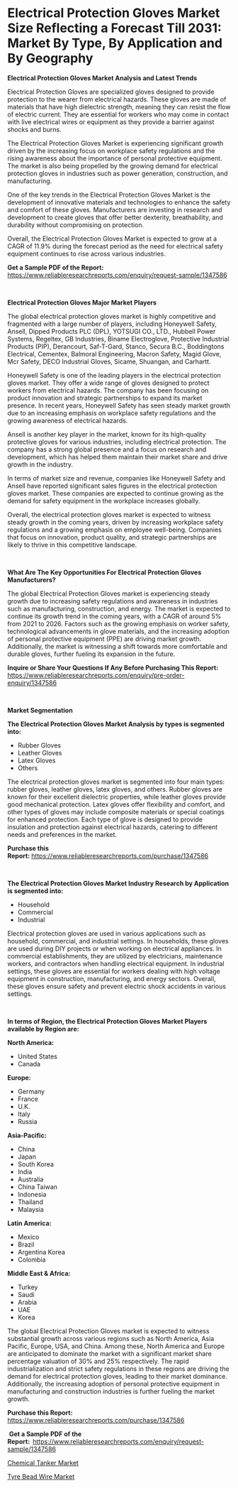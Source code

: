 <p><h1>Electrical Protection Gloves Market Size Reflecting a Forecast Till 2031: Market By Type, By Application and By Geography</h1></p><p><strong>Electrical Protection Gloves Market Analysis and Latest Trends</strong></p>
<p><p>Electrical Protection Gloves are specialized gloves designed to provide protection to the wearer from electrical hazards. These gloves are made of materials that have high dielectric strength, meaning they can resist the flow of electric current. They are essential for workers who may come in contact with live electrical wires or equipment as they provide a barrier against shocks and burns.</p><p>The Electrical Protection Gloves Market is experiencing significant growth driven by the increasing focus on workplace safety regulations and the rising awareness about the importance of personal protective equipment. The market is also being propelled by the growing demand for electrical protection gloves in industries such as power generation, construction, and manufacturing.</p><p>One of the key trends in the Electrical Protection Gloves Market is the development of innovative materials and technologies to enhance the safety and comfort of these gloves. Manufacturers are investing in research and development to create gloves that offer better dexterity, breathability, and durability without compromising on protection.</p><p>Overall, the Electrical Protection Gloves Market is expected to grow at a CAGR of 11.9% during the forecast period as the need for electrical safety equipment continues to rise across various industries.</p></p>
<p><strong>Get a Sample PDF of the Report:&nbsp;</strong> <a href="https://www.reliableresearchreports.com/enquiry/request-sample/1347586">https://www.reliableresearchreports.com/enquiry/request-sample/1347586</a></p>
<p>&nbsp;</p>
<p><strong>Electrical Protection Gloves Major Market Players</strong></p>
<p><p>The global electrical protection gloves market is highly competitive and fragmented with a large number of players, including Honeywell Safety, Ansell, Dipped Products PLC (DPL), YOTSUGI CO., LTD., Hubbell Power Systems, Regeltex, GB Industries, Biname Electroglove, Protective Industrial Products (PIP), Derancourt, Saf-T-Gard, Stanco, Secura B.C., Boddingtons Electrical, Cementex, Balmoral Engineering, Macron Safety, Magid Glove, Mcr Safety, DECO Industrial Gloves, Sicame, Shuangan, and Carhartt.</p><p>Honeywell Safety is one of the leading players in the electrical protection gloves market. They offer a wide range of gloves designed to protect workers from electrical hazards. The company has been focusing on product innovation and strategic partnerships to expand its market presence. In recent years, Honeywell Safety has seen steady market growth due to an increasing emphasis on workplace safety regulations and the growing awareness of electrical hazards.</p><p>Ansell is another key player in the market, known for its high-quality protective gloves for various industries, including electrical protection. The company has a strong global presence and a focus on research and development, which has helped them maintain their market share and drive growth in the industry.</p><p>In terms of market size and revenue, companies like Honeywell Safety and Ansell have reported significant sales figures in the electrical protection gloves market. These companies are expected to continue growing as the demand for safety equipment in the workplace increases globally.</p><p>Overall, the electrical protection gloves market is expected to witness steady growth in the coming years, driven by increasing workplace safety regulations and a growing emphasis on employee well-being. Companies that focus on innovation, product quality, and strategic partnerships are likely to thrive in this competitive landscape.</p></p>
<p>&nbsp;</p>
<p><strong>What Are The Key Opportunities For Electrical Protection Gloves Manufacturers?</strong></p>
<p><p>The global Electrical Protection Gloves market is experiencing steady growth due to increasing safety regulations and awareness in industries such as manufacturing, construction, and energy. The market is expected to continue its growth trend in the coming years, with a CAGR of around 5% from 2021 to 2026. Factors such as the growing emphasis on worker safety, technological advancements in glove materials, and the increasing adoption of personal protective equipment (PPE) are driving market growth. Additionally, the market is witnessing a shift towards more comfortable and durable gloves, further fueling its expansion in the future.</p></p>
<p><strong>Inquire or Share Your Questions If Any Before Purchasing This Report:</strong> <a href="https://www.reliableresearchreports.com/enquiry/pre-order-enquiry/1347586">https://www.reliableresearchreports.com/enquiry/pre-order-enquiry/1347586</a></p>
<p>&nbsp;</p>
<p><strong>Market Segmentation</strong></p>
<p><strong>The Electrical Protection Gloves Market Analysis by types is segmented into:</strong></p>
<p><ul><li>Rubber Gloves</li><li>Leather Gloves</li><li>Latex Gloves</li><li>Others</li></ul></p>
<p><p>The electrical protection gloves market is segmented into four main types: rubber gloves, leather gloves, latex gloves, and others. Rubber gloves are known for their excellent dielectric properties, while leather gloves provide good mechanical protection. Latex gloves offer flexibility and comfort, and other types of gloves may include composite materials or special coatings for enhanced protection. Each type of glove is designed to provide insulation and protection against electrical hazards, catering to different needs and preferences in the market.</p></p>
<p><strong>Purchase this Report:&nbsp;</strong><a href="https://www.reliableresearchreports.com/purchase/1347586">https://www.reliableresearchreports.com/purchase/1347586</a></p>
<p>&nbsp;</p>
<p><strong>The Electrical Protection Gloves Market Industry Research by Application is segmented into:</strong></p>
<p><ul><li>Household</li><li>Commercial</li><li>Industrial</li></ul></p>
<p><p>Electrical protection gloves are used in various applications such as household, commercial, and industrial settings. In households, these gloves are used during DIY projects or when working on electrical appliances. In commercial establishments, they are utilized by electricians, maintenance workers, and contractors when handling electrical equipment. In industrial settings, these gloves are essential for workers dealing with high voltage equipment in construction, manufacturing, and energy sectors. Overall, these gloves ensure safety and prevent electric shock accidents in various settings.</p></p>
<p>&nbsp;</p>
<p><strong>In terms of Region, the Electrical Protection Gloves Market Players available by Region are:</strong></p>
<p>
    <p> <strong> North America: </strong>
        <ul>
            <li>United States</li>
            <li>Canada</li>
        </ul>
        </p> 
    <p> <strong> Europe: </strong>
        <ul>
            <li>Germany</li>
            <li>France</li>
            <li>U.K.</li>
            <li>Italy</li>
            <li>Russia</li>
        </ul>
        </p> 
    <p> <strong> Asia-Pacific: </strong>
        <ul>
            <li>China</li>
            <li>Japan</li>
            <li>South Korea</li>
            <li>India</li>
            <li>Australia</li>
            <li>China Taiwan</li>
            <li>Indonesia</li>
            <li>Thailand</li>
            <li>Malaysia</li>
        </ul>
        </p> 
    <p> <strong> Latin America: </strong>
        <ul>
            <li>Mexico</li>
            <li>Brazil</li>
            <li>Argentina Korea</li>
            <li>Colombia</li>
        </ul>
        </p> 
    <p> <strong> Middle East & Africa: </strong>
        <ul>
            <li>Turkey</li>
            <li>Saudi</li>
            <li>Arabia</li>
            <li>UAE</li>
            <li>Korea</li>
        </ul>
    </p>
    </p>
<p><p>The global Electrical Protection Gloves market is expected to witness substantial growth across various regions such as North America, Asia Pacific, Europe, USA, and China. Among these, North America and Europe are anticipated to dominate the market with a significant market share percentage valuation of 30% and 25% respectively. The rapid industrialization and strict safety regulations in these regions are driving the demand for electrical protection gloves, leading to their market dominance. Additionally, the increasing adoption of personal protective equipment in manufacturing and construction industries is further fueling the market growth.</p></p>
<p><strong>Purchase this Report: </strong><a href="https://www.reliableresearchreports.com/purchase/1347586">https://www.reliableresearchreports.com/purchase/1347586</a></p>
<p>&nbsp;<strong>Get a Sample PDF of the Report:&nbsp;&nbsp;</strong><a href="https://www.reliableresearchreports.com/enquiry/request-sample/1347586">https://www.reliableresearchreports.com/enquiry/request-sample/1347586</a></p>
<p><strong></strong></p>
<p><p><a href="https://sudsy-motorcycle-bbc.notion.site/Insights-into-Chemical-Tanker-Market-Size-Analysing-Market-Share-Trends-and-Growth-from-2024-to-2-1b2e2bf8ba8a48d09271694d0fa364e2">Chemical Tanker Market</a></p><p><a href="https://military-diascia-e68.notion.site/Tyre-Bead-Wire-Market-Offer-Valuable-Insights-into-Market-Size-Market-Share-Market-Trends-and-Pro-76821f0298b3492a829545a5aa6a7957">Tyre Bead Wire Market</a></p></p>